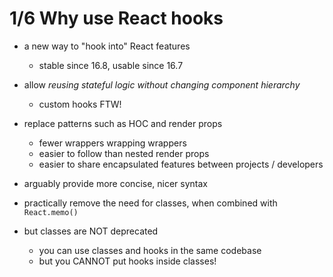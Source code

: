#  1/6  Why use React hooks

- a new way to "hook into" React features
    - stable since 16.8, usable since 16.7

- allow *reusing stateful logic without changing component hierarchy*
    - custom hooks FTW!

- replace patterns such as HOC and render props
    - fewer wrappers wrapping wrappers
    - easier to follow than nested render props
    - easier to share encapsulated features between projects / developers

- arguably provide more concise, nicer syntax

- practically remove the need for classes, when combined with `React.memo()`

- but classes are NOT deprecated
    - you can use classes and hooks in the same codebase
    - but you CANNOT put hooks inside classes!
